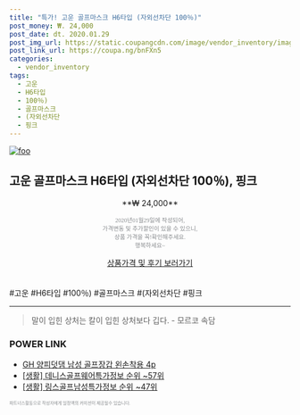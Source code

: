 ```yaml
--- 
title: "특가! 고운 골프마스크 H6타입 (자외선차단 100％)" 
post_money: ₩. 24,000 
post_date: dt. 2020.01.29 
post_img_url: https://static.coupangcdn.com/image/vendor_inventory/images/2017/11/28/13/2/0c05232d-1660-41ca-8740-4f1ab343f248.jpg 
post_link_url: https://coupa.ng/bnFXn5 
categories: 
  - vendor_inventory 
tags: 
  - 고운 
  - H6타입 
  - 100％) 
  - 골프마스크 
  - (자외선차단 
  - 핑크 
--- 
```

[![foo](https://static.coupangcdn.com/image/vendor_inventory/images/2017/11/28/13/2/0c05232d-1660-41ca-8740-4f1ab343f248.jpg)](https://coupa.ng/bnFXn5) 

## 고운 골프마스크 H6타입 (자외선차단 100％), 핑크 
<p style="text-align: center;">**₩ 24,000**</p> 
<p style="text-align: center;"><span style="color: #898c8f; font-family: Georgia,Times,serif; font-size: 0.75em;">2020년01월29일에 작성되어, <br>가격변동 및 추가할인이 있을 수 있으니,<br> 상품 가격을 꼭!확인해주세요.<br>행복하세요~</span> 
</p>	 
<div markdown="0" style="text-align: center;"><a href="https://coupa.ng/bnFXn5" class="btn btn--success">상품가격 및 후기 보러가기</a></div> 
<br><br> 
  #고운 #H6타입 #100％) #골프마스크 #(자외선차단 #핑크 
<hr> 

> 말이 입힌 상처는 칼이 입힌 상처보다 깁다. - 모르코 속담 


### POWER LINK

* <a href="https://blog.naver.com/santokki14/221787969596" target="_blank">GH 양피덧댐 남성 골프장갑 왼손착용 4p</a>
* <a href="https://blog.naver.com/sakai111/221770836604" target="_blank"> [생활] 데니스골프웨어특가정보 순위 ~57위</a>
* <a href="https://blog.naver.com/sakai111/221772390623" target="_blank"> [생활] 링스골프남성특가정보 순위 ~47위</a>

<span style="color: #898c8f; font-family: Georgia,Times,serif; font-size: 0.55em;">파트너스활동으로 작성자에게 일정액의 커미션이 제공될수 있습니다.</span> 
